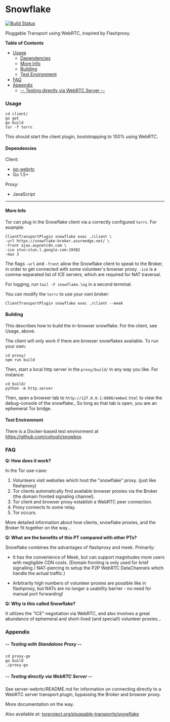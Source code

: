 # Snowflake

[![Build Status](https://travis-ci.org/keroserene/snowflake.svg?branch=master)](https://travis-ci.org/keroserene/snowflake)

Pluggable Transport using WebRTC, inspired by Flashproxy.

<!-- START doctoc generated TOC please keep comment here to allow auto update -->
<!-- DON'T EDIT THIS SECTION, INSTEAD RE-RUN doctoc TO UPDATE -->
**Table of Contents**

- [Usage](#usage)
  - [Dependencies](#dependencies)
  - [More Info](#more-info)
  - [Building](#building)
  - [Test Environment](#test-environment)
- [FAQ](#faq)
- [Appendix](#appendix)
    - [-- Testing directly via WebRTC Server --](#---testing-directly-via-webrtc-server---)

<!-- END doctoc generated TOC please keep comment here to allow auto update -->

### Usage

```
cd client/
go get
go build
tor -f torrc
```
This should start the client plugin, bootstrapping to 100% using WebRTC.

#### Dependencies

Client:
- [go-webrtc](https://github.com/keroserene/go-webrtc)
- Go 1.5+

Proxy:
- JavaScript

---

#### More Info

Tor can plug in the Snowflake client via a correctly configured `torrc`.
For example:

```
ClientTransportPlugin snowflake exec ./client \
-url https://snowflake-broker.azureedge.net/ \
-front ajax.aspnetcdn.com \
-ice stun:stun.l.google.com:19302
-max 3
```

The flags `-url` and `-front` allow the Snowflake client to speak to the Broker,
in order to get connected with some volunteer's browser proxy. `-ice` is a
comma-separated list of ICE servers, which are required for NAT traversal.

For logging, run `tail -F snowflake.log` in a second terminal.

You can modify the `torrc` to use your own broker:

```
ClientTransportPlugin snowflake exec ./client --meek
```


#### Building

This describes how to build the in-browser snowflake. For the client, see Usage,
above.

The client will only work if there are browser snowflakes available.
To run your own:

```
cd proxy/
npm run build
```

Then, start a local http server in the `proxy/build/` in any way you like.
For instance:

```
cd build/
python -m http.server
```

Then, open a browser tab to `http://127.0.0.1:8000/embed.html` to view
the debug-console of the snowflake.,
So long as that tab is open, you are an ephemeral Tor bridge.


#### Test Environment

There is a Docker-based test environment at https://github.com/cohosh/snowbox.


### FAQ

**Q: How does it work?**

In the Tor use-case:

1. Volunteers visit websites which host the "snowflake" proxy. (just
like flashproxy)
2. Tor clients automatically find available browser proxies via the Broker
(the domain fronted signaling channel).
3. Tor client and browser proxy establish a WebRTC peer connection.
4. Proxy connects to some relay.
5. Tor occurs.

More detailed information about how clients, snowflake proxies, and the Broker
fit together on the way...

**Q: What are the benefits of this PT compared with other PTs?**

Snowflake combines the advantages of flashproxy and meek. Primarily:

- It has the convenience of Meek, but can support magnitudes more
users with negligible CDN costs. (Domain fronting is only used for brief
signalling / NAT-piercing to setup the P2P WebRTC DataChannels which handle
the actual traffic.)

- Arbitrarily high numbers of volunteer proxies are possible like in
flashproxy, but NATs are no longer a usability barrier - no need for
manual port forwarding!

**Q: Why is this called Snowflake?**

It utilizes the "ICE" negotiation via WebRTC, and also involves a great
abundance of ephemeral and short-lived (and special!) volunteer proxies...

### Appendix

##### -- Testing with Standalone Proxy --

```
cd proxy-go
go build
./proxy-go
```

##### -- Testing directly via WebRTC Server --

See server-webrtc/README.md for information on connecting directly to a
WebRTC server transport plugin, bypassing the Broker and browser proxy.

More documentation on the way.

Also available at:
[torproject.org/pluggable-transports/snowflake](https://gitweb.torproject.org/pluggable-transports/snowflake.git/)
